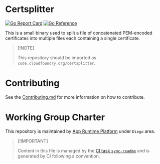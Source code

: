 # Certsplitter

[![Go Report
Card](https://goreportcard.com/badge/code.cloudfoundry.org/certsplitter)](https://goreportcard.com/report/code.cloudfoundry.org/certsplitter)
[![Go
Reference](https://pkg.go.dev/badge/code.cloudfoundry.org/certsplitter.svg)](https://pkg.go.dev/code.cloudfoundry.org/certsplitter)

This is a small binary used to split a file of concatenated PEM-encoded
certificates into multiple files each containing a single certificate.

> \[!NOTE\]
>
> This repository should be imported as
> `code.cloudfoundry.org/certsplitter`.

# Contributing

See the [Contributing.md](./.github/CONTRIBUTING.md) for more
information on how to contribute.

# Working Group Charter

This repository is maintained by [App Runtime
Platform](https://github.com/cloudfoundry/community/blob/main/toc/working-groups/app-runtime-platform.md)
under `Diego` area.

> \[!IMPORTANT\]
>
> Content in this file is managed by the [CI task
> `sync-readme`](https://github.com/cloudfoundry/wg-app-platform-runtime-ci/blob/main/shared/tasks/sync-readme/metadata.yml)
> and is generated by CI following a convention.
